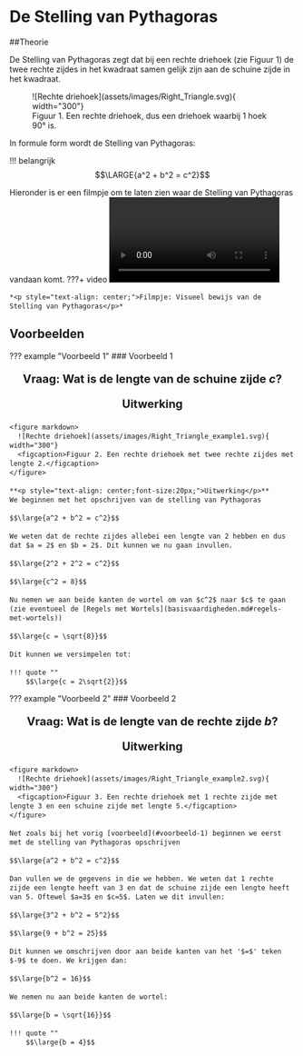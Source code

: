 # De Stelling van Pythagoras
##Theorie

De Stelling van Pythagoras zegt dat bij een rechte driehoek (zie Figuur 1) de twee rechte zijdes in het kwadraat samen gelijk zijn aan de schuine zijde in het kwadraat.

<figure markdown>
  ![Rechte driehoek](assets/images/Right_Triangle.svg){ width="300"}
  <figcaption>Figuur 1. Een rechte driehoek, dus een driehoek waarbij 1 hoek 90° is.</figcaption>
</figure>

In formule form wordt de Stelling van Pythagoras:

!!! belangrijk
    $$\LARGE{a^2 + b^2 = c^2}$$

Hieronder is er een filmpje om te laten zien waar de Stelling van Pythagoras vandaan komt.
???+ video
    <video controls>
      <source src="../assets/videos/Pythagoras.mp4" type="video/mp4">
    </video>

    *<p style="text-align: center;">Filmpje: Visueel bewijs van de Stelling van Pythagoras</p>*

## Voorbeelden 
??? example "Voorbeeld 1"
    ### Voorbeeld 1
    **<p style="text-align: center;font-size:20px;">Vraag: Wat is de lengte van de schuine zijde $c$?</p>**
        **<p style="text-align: center;font-size:20px;">Uitwerking</p>**
    
    <figure markdown>
      ![Rechte driehoek](assets/images/Right_Triangle_example1.svg){ width="300"}
      <figcaption>Figuur 2. Een rechte driehoek met twee rechte zijdes met lengte 2.</figcaption>
    </figure>

    **<p style="text-align: center;font-size:20px;">Uitwerking</p>**
    We beginnen met het opschrijven van de stelling van Pythagoras

    $$\large{a^2 + b^2 = c^2}$$

    We weten dat de rechte zijdes allebei een lengte van 2 hebben en dus dat $a = 2$ en $b = 2$. Dit kunnen we nu gaan invullen.

    $$\large{2^2 + 2^2 = c^2}$$

    $$\large{c^2 = 8}$$

    Nu nemen we aan beide kanten de wortel om van $c^2$ naar $c$ te gaan (zie eventueel de [Regels met Wortels](basisvaardigheden.md#regels-met-wortels))

    $$\large{c = \sqrt{8}}$$

    Dit kunnen we versimpelen tot:

    !!! quote ""
        $$\large{c = 2\sqrt{2}}$$
    
     

??? example "Voorbeeld 2"
    ### Voorbeeld 2
    **<p style="text-align: center;font-size:20px;">Vraag: Wat is de lengte van de rechte zijde $b$?</p>**
    **<p style="text-align: center;font-size:20px;">Uitwerking</p>** 

    <figure markdown>
      ![Rechte driehoek](assets/images/Right_Triangle_example2.svg){ width="300"}
      <figcaption>Figuur 3. Een rechte driehoek met 1 rechte zijde met lengte 3 en een schuine zijde met lengte 5.</figcaption>
    </figure>

    Net zoals bij het vorig [voorbeeld](#voorbeeld-1) beginnen we eerst met de stelling van Pythagoras opschrijven

    $$\large{a^2 + b^2 = c^2}$$

    Dan vullen we de gegevens in die we hebben. We weten dat 1 rechte zijde een lengte heeft van 3 en dat de schuine zijde een lengte heeft van 5. Oftewel $a=3$ en $c=5$. Laten we dit invullen:

    $$\large{3^2 + b^2 = 5^2}$$

    $$\large{9 + b^2 = 25}$$

    Dit kunnen we omschrijven door aan beide kanten van het '$=$' teken $-9$ te doen. We krijgen dan:

    $$\large{b^2 = 16}$$

    We nemen nu aan beide kanten de wortel:

    $$\large{b = \sqrt{16}}$$

    !!! quote ""
        $$\large{b = 4}$$ 
